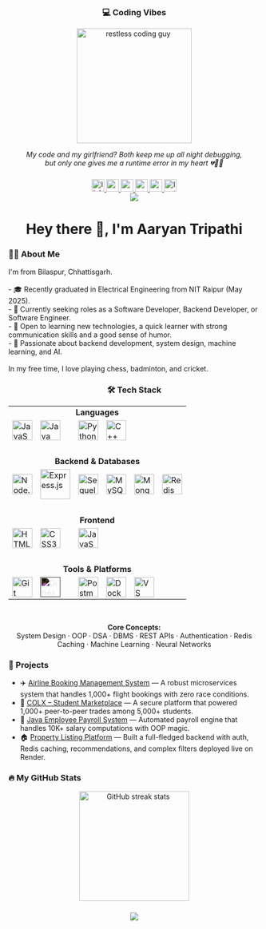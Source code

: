 <h3 align="center">💻 Coding Vibes</h3>

<div align="center">
  <img src="https://media.giphy.com/media/bGgsc5mWoryfgKBx1u/giphy.gif" height="230" alt="restless coding guy" />
</div>

<p align="center">
  <i>My code and my girlfriend? Both keep me up all night debugging,<br>but only one gives me a runtime error in my heart 💔👨‍💻</i>
</p>


###

<div align="center">
  <a href="https://www.linkedin.com/in/aaryan-tripathi-13112592-sl/" target="_blank" rel="noopener noreferrer">
    <img src="https://img.shields.io/static/v1?message=LinkedIn&logo=linkedin&label=&color=0077B5&logoColor=white&style=for-the-badge" height="25" alt="linkedin logo" />
  </a>

  <a href="mailto:tripathiaryan0911@gmail.com" target="_blank" rel="noopener noreferrer">
    <img src="https://img.shields.io/static/v1?message=Email&logo=gmail&label=&color=EA4335&logoColor=white&style=for-the-badge" height="25" alt="email logo" />
  </a>

  <a href="https://x.com/_aaryantripathi?t=GMtUF-7w8Mxwy9YKeT2PWA&s=09" target="_blank" rel="noopener noreferrer">
    <img src="https://img.shields.io/static/v1?message=X&logo=x&label=&color=000000&logoColor=white&style=for-the-badge" height="25" alt="x logo" />
  </a>

  <a href="https://www.codechef.com/users/aaryantripathi" target="_blank" rel="noopener noreferrer">
    <img src="https://img.shields.io/static/v1?message=CodeChef&logo=codechef&label=&color=F37626&logoColor=white&style=for-the-badge" height="25" alt="codechef logo" />
  </a>

  <a href="https://codeforces.com/profile/lililIlililIllliiiiL" target="_blank" rel="noopener noreferrer">
    <img src="https://img.shields.io/static/v1?message=Codeforces&logo=codeforces&label=&color=1F8ACB&logoColor=white&style=for-the-badge" height="25" alt="codeforces logo" />
  </a>

  <a href="https://leetcode.com/u/IiIilIlililIlllliiiiL/" target="_blank" rel="noopener noreferrer">
    <img src="https://img.shields.io/static/v1?message=LeetCode&logo=leetcode&label=&color=FFA116&logoColor=white&style=for-the-badge" height="25" alt="leetcode logo" />
  </a>
</div>


<div align="center">
  <img src="https://visitor-badge.laobi.icu/badge?page_id=Aaryan1311" />
</div>

###

<h1 align="center">Hey there 👋, I'm Aaryan Tripathi</h1>

###

<h3 align="left">👨‍🎓 About Me</h3>

<p align="left">
I'm from Bilaspur, Chhattisgarh.<br><br>
- 🎓 Recently graduated in Electrical Engineering from NIT Raipur (May 2025).<br>
- 🔎 Currently seeking roles as a Software Developer, Backend Developer, or Software Engineer.<br>
- 🚀 Open to learning new technologies, a quick learner with strong communication skills and a good sense of humor.<br>
- 🎯 Passionate about backend development, system design, machine learning, and AI.<br><br>
In my free time, I love playing chess, badminton, and cricket.
</p>

###

###

<h3 align="center">🛠 Tech Stack</h3>

<div align="center">

<table>
  <tr>
    <td align="center" colspan="6"><strong>Languages</strong></td>
  </tr>
  <tr>
    <td><img src="https://cdn.jsdelivr.net/gh/devicons/devicon/icons/javascript/javascript-original.svg" title="JavaScript" width="40"/></td>
    <td><img src="https://cdn.jsdelivr.net/gh/devicons/devicon/icons/java/java-original.svg" title="Java" width="40"/></td>
    <td><img src="https://cdn.jsdelivr.net/gh/devicons/devicon/icons/python/python-original.svg" title="Python" width="40"/></td>
    <td><img src="https://cdn.jsdelivr.net/gh/devicons/devicon/icons/cplusplus/cplusplus-original.svg" title="C++" width="40"/></td>
  </tr>

  <tr><td colspan="6"><br></td></tr>

  <tr>
    <td align="center" colspan="6"><strong>Backend & Databases</strong></td>
  </tr>
  <tr>
    <td><img src="https://cdn.jsdelivr.net/gh/devicons/devicon/icons/nodejs/nodejs-original.svg" title="Node.js" width="40"/></td>
    <td><img src="https://upload.wikimedia.org/wikipedia/commons/6/64/Expressjs.png" title="Express.js" width="60"/></td>
    <td><img src="https://cdn.jsdelivr.net/gh/devicons/devicon/icons/sequelize/sequelize-original.svg" title="Sequelize" width="40"/></td>
    <td><img src="https://cdn.jsdelivr.net/gh/devicons/devicon/icons/mysql/mysql-original.svg" title="MySQL" width="40"/></td>
    <td><img src="https://cdn.jsdelivr.net/gh/devicons/devicon/icons/mongodb/mongodb-original.svg" title="MongoDB" width="40"/></td>
    <td><img src="https://cdn.jsdelivr.net/gh/devicons/devicon/icons/redis/redis-original.svg" title="Redis" width="40"/></td>
  </tr>

  <tr><td colspan="6"><br></td></tr>

  <tr>
    <td align="center" colspan="6"><strong>Frontend</strong></td>
  </tr>
  <tr>
    <td><img src="https://cdn.jsdelivr.net/gh/devicons/devicon/icons/html5/html5-original.svg" title="HTML5" width="40"/></td>
    <td><img src="https://cdn.jsdelivr.net/gh/devicons/devicon/icons/css3/css3-original.svg" title="CSS3" width="40"/></td>
    <td><img src="https://cdn.jsdelivr.net/gh/devicons/devicon/icons/javascript/javascript-original.svg" title="JavaScript" width="40"/></td>
  </tr>

  <tr><td colspan="6"><br></td></tr>

  <tr>
    <td align="center" colspan="6"><strong>Tools & Platforms</strong></td>
  </tr>
  <tr>
    <td><img src="https://cdn.jsdelivr.net/gh/devicons/devicon/icons/git/git-original.svg" title="Git" width="40"/></td>
    <td><img src="https://cdn.jsdelivr.net/gh/devicons/devicon/icons/github/github-original.svg" title="GitHub" width="40" style="filter: invert(100%)"/></td>
    <td><img src="https://cdn.jsdelivr.net/gh/devicons/devicon/icons/postman/postman-original.svg" title="Postman" width="40"/></td>
    <td><img src="https://cdn.jsdelivr.net/gh/devicons/devicon/icons/docker/docker-original.svg" title="Docker" width="40"/></td>
    <td><img src="https://cdn.jsdelivr.net/gh/devicons/devicon/icons/vscode/vscode-original.svg" title="VS Code" width="40"/></td>
  </tr>

</table>

<br/>

<strong>Core Concepts:</strong><br/>
System Design · OOP · DSA · DBMS · REST APIs · Authentication · Redis Caching · Machine Learning · Neural Networks

</div>





<h3 align="left">🚀 Projects</h3>

- ✈️ [Airline Booking Management System](https://github.com/Aaryan1311/Airlines-Management-System) — A robust microservices system that handles 1,000+ flight bookings with zero race conditions.  
- 🛒 [COLX – Student Marketplace](https://github.com/Aaryan1311/COLX) — A secure platform that powered 1,000+ peer-to-peer trades among 5,000+ students.  
- 💼 [Java Employee Payroll System](https://github.com/Aaryan1311/Java-Employee-Payroll-System) — Automated payroll engine that handles 10K+ salary computations with OOP magic.  
- 🏠 [Property Listing Platform](https://github.com/Aaryan1311/Property-Listing-System) — Built a full-fledged backend with auth, Redis caching, recommendations, and complex filters deployed live on Render.

###



###

<h3 align="left">🔥 My GitHub Stats</h3>

<div align="center">
  <img src="https://streak-stats.demolab.com?user=Aaryan1311&locale=en&mode=daily&theme=dark&hide_border=false&border_radius=5" height="220" alt="GitHub streak stats" />
</div>

<h3 align="center">
    <img src="https://readme-typing-svg.herokuapp.com/?font=Righteous&size=25&center=true&vCenter=true&width=500&height=70&duration=4000&lines=Thanks+for+visiting!+✌️;+Shoot+me+a+message+on+Linkedin!;I'm+always+down+to+collab+:)">
</h3>

<br/>

